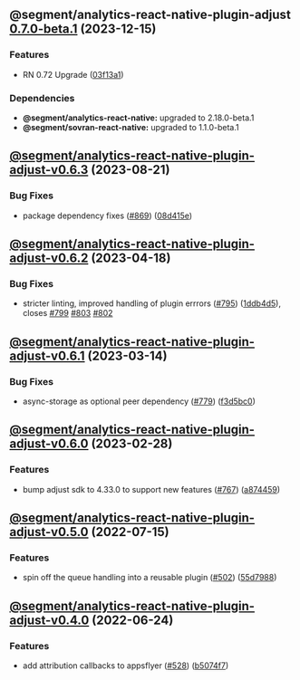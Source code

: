 ## @segment/analytics-react-native-plugin-adjust [0.7.0-beta.1](https://github.com/segmentio/analytics-react-native/compare/@segment/analytics-react-native-plugin-adjust-v0.6.3...@segment/analytics-react-native-plugin-adjust-v0.7.0-beta.1) (2023-12-15)


### Features

* RN 0.72 Upgrade ([03f13a1](https://github.com/segmentio/analytics-react-native/commit/03f13a19c79d8aaad726639de5f0327c748fed1f))



### Dependencies

* **@segment/analytics-react-native:** upgraded to 2.18.0-beta.1
* **@segment/sovran-react-native:** upgraded to 1.1.0-beta.1

## [@segment/analytics-react-native-plugin-adjust-v0.6.3](https://github.com/segmentio/analytics-react-native/compare/@segment/analytics-react-native-plugin-adjust-v0.6.2...@segment/analytics-react-native-plugin-adjust-v0.6.3) (2023-08-21)


### Bug Fixes

* package dependency fixes ([#869](https://github.com/segmentio/analytics-react-native/issues/869)) ([08d415e](https://github.com/segmentio/analytics-react-native/commit/08d415e3b1cfd8499f5f6984f2859a30a851da12))

## [@segment/analytics-react-native-plugin-adjust-v0.6.2](https://github.com/segmentio/analytics-react-native/compare/@segment/analytics-react-native-plugin-adjust-v0.6.1...@segment/analytics-react-native-plugin-adjust-v0.6.2) (2023-04-18)


### Bug Fixes

* stricter linting, improved handling of plugin errrors ([#795](https://github.com/segmentio/analytics-react-native/issues/795)) ([1ddb4d5](https://github.com/segmentio/analytics-react-native/commit/1ddb4d571df794bc7eaa5c5302ed27b90faf9a73)), closes [#799](https://github.com/segmentio/analytics-react-native/issues/799) [#803](https://github.com/segmentio/analytics-react-native/issues/803) [#802](https://github.com/segmentio/analytics-react-native/issues/802)

## [@segment/analytics-react-native-plugin-adjust-v0.6.1](https://github.com/segmentio/analytics-react-native/compare/@segment/analytics-react-native-plugin-adjust-v0.6.0...@segment/analytics-react-native-plugin-adjust-v0.6.1) (2023-03-14)


### Bug Fixes

* async-storage as optional peer dependency ([#779](https://github.com/segmentio/analytics-react-native/issues/779)) ([f3d5bc0](https://github.com/segmentio/analytics-react-native/commit/f3d5bc024fe3ae988386aac8b9f6f3fc6d84677a))

## [@segment/analytics-react-native-plugin-adjust-v0.6.0](https://github.com/segmentio/analytics-react-native/compare/@segment/analytics-react-native-plugin-adjust-v0.5.0...@segment/analytics-react-native-plugin-adjust-v0.6.0) (2023-02-28)


### Features

* bump adjust sdk to 4.33.0 to support new features ([#767](https://github.com/segmentio/analytics-react-native/issues/767)) ([a874459](https://github.com/segmentio/analytics-react-native/commit/a874459f959bc1a605f12a6df05624b08726be24))

## [@segment/analytics-react-native-plugin-adjust-v0.5.0](https://github.com/segmentio/analytics-react-native/compare/@segment/analytics-react-native-plugin-adjust-v0.4.0...@segment/analytics-react-native-plugin-adjust-v0.5.0) (2022-07-15)


### Features

* spin off the queue handling into a reusable plugin ([#502](https://github.com/segmentio/analytics-react-native/issues/502)) ([55d7988](https://github.com/segmentio/analytics-react-native/commit/55d798821163d5a41902a6bc099b1bfcbd853a17))

## [@segment/analytics-react-native-plugin-adjust-v0.4.0](https://github.com/segmentio/analytics-react-native/compare/@segment/analytics-react-native-plugin-adjust-v0.3.1...@segment/analytics-react-native-plugin-adjust-v0.4.0) (2022-06-24)


### Features

* add attribution callbacks to appsflyer ([#528](https://github.com/segmentio/analytics-react-native/issues/528)) ([b5074f7](https://github.com/segmentio/analytics-react-native/commit/b5074f7ac6a4c51cd4e24ee7ff0d2027118e452d))
